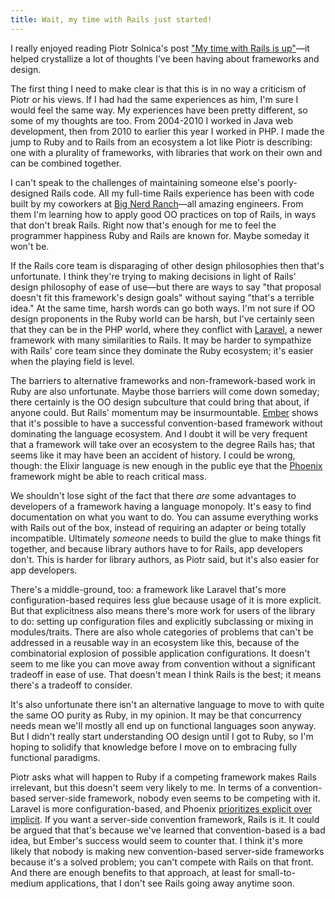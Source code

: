 ```yaml
---
title: Wait, my time with Rails just started!
---
```


I really enjoyed reading Piotr Solnica's post ["My time with Rails is up"](http://solnic.eu/2016/05/22/my-time-with-rails-is-up.html)—it helped crystallize a lot of thoughts I've been having about frameworks and design.

The first thing I need to make clear is that this is in no way a criticism of Piotr or his views. If I had had the same experiences as him, I'm sure I would feel the same way. My experiences have been pretty different, so some of my thoughts are too. From 2004-2010 I worked in Java web development, then from 2010 to earlier this year I worked in PHP. I made the jump to Ruby and to Rails from an ecosystem a lot like Piotr is describing: one with a plurality of frameworks, with libraries that work on their own and can be combined together.

I can't speak to the challenges of maintaining someone else's poorly-designed Rails code. All my full-time Rails experience has been with code built by my coworkers at [Big Nerd Ranch](https://bignerdranch.com)—all amazing engineers. From them I'm learning how to apply good OO practices on top of Rails, in ways that don't break Rails. Right now that's enough for me to feel the programmer happiness Ruby and Rails are known for. Maybe someday it won't be.

If the Rails core team is disparaging of other design philosophies then that's unfortunate. I think they're trying to making decisions in light of Rails' design philosophy of ease of use—but there are ways to say "that proposal doesn't fit this framework's design goals" without saying "that's a terrible idea." At the same time, harsh words can go both ways. I'm not sure if OO design proponents in the Ruby world can be harsh, but I've certainly seen that they can be in the PHP world, where they conflict with [Laravel](https://laravel.com), a newer framework with many similarities to Rails. It may be harder to sympathize with Rails' core team since they dominate the Ruby ecosystem; it's easier when the playing field is level.

The barriers to alternative frameworks and non-framework-based work in Ruby are also unfortunate. Maybe those barriers will come down someday; there certainly is the OO design subculture that could bring that about, if anyone could. But Rails' momentum may be insurmountable. [Ember](http://emberjs.com/) shows that it's possible to have a successful convention-based framework without dominating the language ecosystem. And I doubt it will be very frequent that a framework will take over an ecosystem to the degree Rails has; that seems like it may have been an accident of history. I could be wrong, though: the Elixir language is new enough in the public eye that the [Phoenix](http://www.phoenixframework.org/) framework might be able to reach critical mass.

We shouldn't lose sight of the fact that there *are* some advantages to developers of a framework having a language monopoly. It's easy to find documentation on what you want to do. You can assume everything works with Rails out of the box, instead of requiring an adapter or being totally incompatible. Ultimately *someone* needs to build the glue to make things fit together, and because library authors have to for Rails, app developers don't. This is harder for library authors, as Piotr said, but it's also easier for app developers.

There's a middle-ground, too: a framework like Laravel that's more configuration-based requires less glue because usage of it is more explicit. But that explicitness also means there's more work for users of the library to do: setting up configuration files and explicitly subclassing or mixing in modules/traits. There are also whole categories of problems that can't be addressed in a reusable way in an ecosystem like this, because of the combinatorial explosion of possible application configurations. It doesn't seem to me like you can move away from convention without a significant tradeoff in ease of use. That doesn't mean I think Rails is the best; it means there's a tradeoff to consider.

It's also unfortunate there isn't an alternative language to move to with quite the same OO purity as Ruby, in my opinion. It may be that concurrency needs mean we'll mostly all end up on functional languages soon anyway. But I didn't really start understanding OO design until I got to Ruby, so I'm hoping to solidify that knowledge before I move on to embracing fully functional paradigms.

Piotr asks what will happen to Ruby if a competing framework makes Rails irrelevant, but this doesn't seem very likely to me. In terms of a convention-based server-side framework, nobody even seems to be competing with it. Laravel is more configuration-based, and Phoenix [prioritizes explicit over implicit](https://dockyard.com/blog/2015/11/18/phoenix-is-not-rails). If you want a server-side convention framework, Rails is it. It could be argued that that's because we've learned that convention-based is a bad idea, but Ember's success would seem to counter that. I think it's more likely that nobody is making new convention-based server-side frameworks because it's a solved problem; you can't compete with Rails on that front. And there are enough benefits to that approach, at least for small-to-medium applications, that I don't see Rails going away anytime soon.
